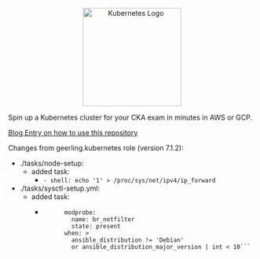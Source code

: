 <p align="center">
  <img height="200" title="Kubernetes Logo" src="images/k8s_logo_with_border.png">
</p>

Spin up a Kubernetes cluster for your CKA exam in minutes in AWS or GCP.

[Blog Entry on how to use this repository](https://mford.io/posts/easy-kubeadm-k8s-cluster/)

<!-- # Table Of Contents
- [Kubernetes Certification Motivation and Study Resources](readme/certification_and_study.md)
- [Building your Kubernetes Cluster for Studying](readme/building_the_cluster.md)
- [CKAD Exam Tips/Useful Kubernetes Links and Commands](readme/kubernetes_links.md) -->

Changes from geerling.kubernetes role (version 7.1.2):
- ./tasks/node-setup:
  - added task:
    - ```- shell: echo '1' > /proc/sys/net/ipv4/ip_forward```
- ./tasks/sysctl-setup.yml:
  - added task:
    - ```- name: Ensure br_netfilter is enabled.
            modprobe:
              name: br_netfilter
              state: present
            when: >
              ansible_distribution != 'Debian'
              or ansible_distribution_major_version | int < 10```
